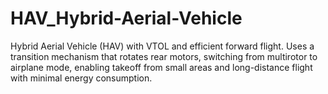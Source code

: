 # HAV_Hybrid-Aerial-Vehicle
Hybrid Aerial Vehicle (HAV) with VTOL and efficient forward flight. Uses a transition mechanism that rotates rear motors, switching from multirotor to airplane mode, enabling takeoff from small areas and long-distance flight with minimal energy consumption.

